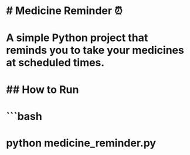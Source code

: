 # \# Medicine Reminder ⏰

# 

# A simple Python project that reminds you to take your medicines at scheduled times.

# 

# \## How to Run

# 

# ```bash

# python medicine\_reminder.py



